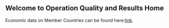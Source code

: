 ## Welcome to Operation Quality and Results Home

Economic data on Member Countries can be found here:[link](ader2018.md).
